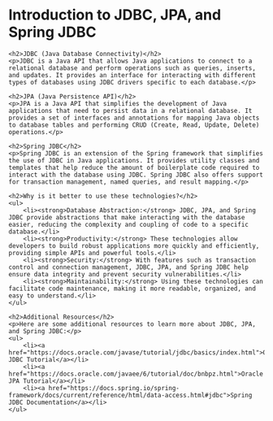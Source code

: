 

<!DOCTYPE html>
<html lang="en">
<head>
    <meta charset="UTF-8">
    <meta name="viewport" content="width=device-width, initial-scale=1.0">
    <title>README: Introduction to JDBC, JPA, and Spring JDBC</title>
</head>
<body>
    <h1>Introduction to JDBC, JPA, and Spring JDBC</h1>
    
    <h2>JDBC (Java Database Connectivity)</h2>
    <p>JDBC is a Java API that allows Java applications to connect to a relational database and perform operations such as queries, inserts, and updates. It provides an interface for interacting with different types of databases using JDBC drivers specific to each database.</p>

    <h2>JPA (Java Persistence API)</h2>
    <p>JPA is a Java API that simplifies the development of Java applications that need to persist data in a relational database. It provides a set of interfaces and annotations for mapping Java objects to database tables and performing CRUD (Create, Read, Update, Delete) operations.</p>

    <h2>Spring JDBC</h2>
    <p>Spring JDBC is an extension of the Spring framework that simplifies the use of JDBC in Java applications. It provides utility classes and templates that help reduce the amount of boilerplate code required to interact with the database using JDBC. Spring JDBC also offers support for transaction management, named queries, and result mapping.</p>

    <h2>Why is it better to use these technologies?</h2>
    <ul>
        <li><strong>Database Abstraction:</strong> JDBC, JPA, and Spring JDBC provide abstractions that make interacting with the database easier, reducing the complexity and coupling of code to a specific database.</li>
        <li><strong>Productivity:</strong> These technologies allow developers to build robust applications more quickly and efficiently, providing simple APIs and powerful tools.</li>
        <li><strong>Security:</strong> With features such as transaction control and connection management, JDBC, JPA, and Spring JDBC help ensure data integrity and prevent security vulnerabilities.</li>
        <li><strong>Maintainability:</strong> Using these technologies can facilitate code maintenance, making it more readable, organized, and easy to understand.</li>
    </ul>

    <h2>Additional Resources</h2>
    <p>Here are some additional resources to learn more about JDBC, JPA, and Spring JDBC:</p>
    <ul>
        <li><a href="https://docs.oracle.com/javase/tutorial/jdbc/basics/index.html">Oracle JDBC Tutorial</a></li>
        <li><a href="https://docs.oracle.com/javaee/6/tutorial/doc/bnbpz.html">Oracle JPA Tutorial</a></li>
        <li><a href="https://docs.spring.io/spring-framework/docs/current/reference/html/data-access.html#jdbc">Spring JDBC Documentation</a></li>
    </ul>
</body>
</html>


